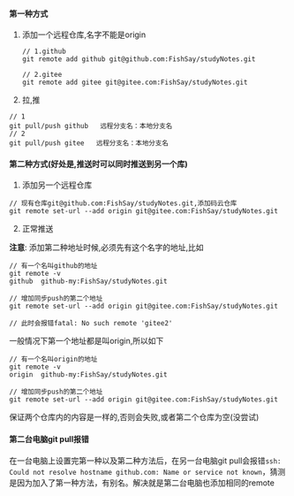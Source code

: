 #### 第一种方式

1. 添加一个远程仓库,名字不能是origin

   ```
   // 1.github
   git remote add github git@github.com:FishSay/studyNotes.git
   
   // 2.gitee
   git remote add gitee git@gitee.com:FishSay/studyNotes.git
   ```

   

2. 拉,推

```
// 1
git pull/push github   远程分支名：本地分支名
// 2
git pull/push gitee   远程分支名：本地分支名
```

#### 第二种方式(好处是,推送时可以同时推送到另一个库)

1. 添加另一个远程仓库

```
// 现有仓库git@github.com:FishSay/studyNotes.git,添加码云仓库
git remote set-url --add origin git@gitee.com:FishSay/studyNotes.git
```

2. 正常推送

**注意**: 添加第二种地址时候,必须先有这个名字的地址,比如

```
// 有一个名叫github的地址
git remote -v
github  github-my:FishSay/studyNotes.git

// 增加同步push的第二个地址
git remote set-url --add origin git@gitee.com:FishSay/studyNotes.git

// 此时会报错fatal: No such remote 'gitee2'
```

一般情况下第一个地址都是叫origin,所以如下

```
// 有一个名叫origin的地址
git remote -v
origin  github-my:FishSay/studyNotes.git

// 增加同步push的第二个地址
git remote set-url --add origin git@gitee.com:FishSay/studyNotes.git
```

保证两个仓库内的内容是一样的,否则会失败,或者第二个仓库为空(没尝试)



#### 第二台电脑git pull报错

在一台电脑上设置完第一种以及第二种方法后，在另一台电脑git pull会报错`ssh: Could not resolve hostname github.com: Name or service not known`，猜测是因为加入了第一种方法，有别名。解决就是第二台电脑也添加相同的remote